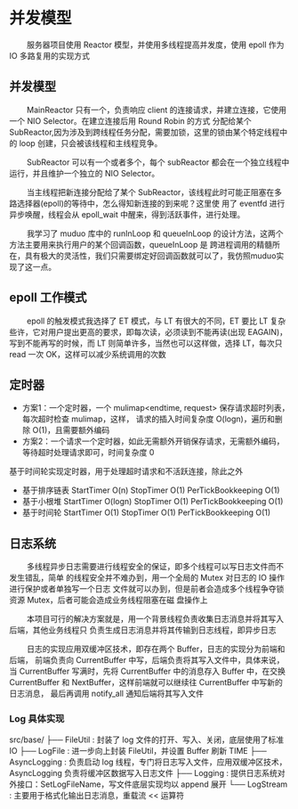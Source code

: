 # 并发模型

&nbsp;&nbsp;&nbsp;&nbsp;&nbsp;&nbsp;&nbsp;
服务器项目使用 Reactor 模型，并使用多线程提高并发度，使用 epoll 作为 IO 多路复用的实现方式

## 并发模型

&nbsp;&nbsp;&nbsp;&nbsp;&nbsp;&nbsp;&nbsp;
MainReactor 只有一个，负责响应 client 的连接请求，并建立连接，它使用一个 NIO Selector。在建立连接后用 Round Robin 的方式
分配给某个 SubReactor,因为涉及到跨线程任务分配，需要加锁，这里的锁由某个特定线程中的 loop 创建，只会被该线程和主线程竞争。

&nbsp;&nbsp;&nbsp;&nbsp;&nbsp;&nbsp;&nbsp;
SubReactor 可以有一个或者多个，每个 subReactor 都会在一个独立线程中运行，并且维护一个独立的 NIO Selector。

&nbsp;&nbsp;&nbsp;&nbsp;&nbsp;&nbsp;&nbsp;
当主线程把新连接分配给了某个 SubReactor，该线程此时可能正阻塞在多路选择器(epoll)的等待中，怎么得知新连接的到来呢？这里使
用了 eventfd 进行异步唤醒，线程会从 epoll_wait 中醒来，得到活跃事件，进行处理。

&nbsp;&nbsp;&nbsp;&nbsp;&nbsp;&nbsp;&nbsp;
我学习了 muduo 库中的 runInLoop 和 queueInLoop 的设计方法，这两个方法主要用来执行用户的某个回调函数，queueInLoop 是
跨进程调用的精髓所在，具有极大的灵活性，我们只需要绑定好回调函数就可以了，我仿照muduo实现了这一点。

## epoll 工作模式

&nbsp;&nbsp;&nbsp;&nbsp;&nbsp;&nbsp;&nbsp;
epoll 的触发模式我选择了 ET 模式，与 LT 有很大的不同，ET 要比 LT 复杂些许，它对用户提出更高的要求，即每次读，必须读到不能再读(出现 EAGAIN)，
写到不能再写的时候，而 LT 则简单许多，当然也可以这样做，选择 LT，每次只 read 一次 OK，这样可以减少系统调用的次数

## 定时器

- 方案1：一个定时器，一个 mulimap<endtime, request> 保存请求超时列表，每次超时检查 mulimap，这样，
请求的插入时间复杂度 O(logn)，遍历和删除 O(1)，且需要额外编码
- 方案2：一个请求一个定时器，如此无需额外开销保存请求，无需额外编码，等待超时处理请求即可，时间复杂度 0

基于时间轮实现定时器，用于处理超时请求和不活跃连接，除此之外
- 基于排序链表    StartTimer O(n)    StopTimer O(1)    PerTickBookkeeping O(1)
- 基于小根堆      StartTimer O(logn) StopTimer O(1)    PerTickBookkeeping O(1)
- 基于时间轮      StartTimer O(1)    StopTimer O(1)    PerTickBookkeeping O(1)

## 日志系统

&nbsp;&nbsp;&nbsp;&nbsp;&nbsp;&nbsp;&nbsp;
多线程异步日志需要进行线程安全的保证，即多个线程可以写日志文件而不发生错乱，简单
的线程安全并不难办到，用一个全局的 Mutex 对日志的 IO 操作进行保护或者单独写一个日志
文件就可以办到，但是前者会造成多个线程争夺锁资源 Mutex，后者可能会造成业务线程阻塞在磁
盘操作上

&nbsp;&nbsp;&nbsp;&nbsp;&nbsp;&nbsp;&nbsp;
本项目可行的解决方案就是，用一个背景线程负责收集日志消息并将其写入后端，其他业务线程只
负责生成日志消息并将其传输到日志线程，即异步日志

&nbsp;&nbsp;&nbsp;&nbsp;&nbsp;&nbsp;&nbsp;
日志的实现应用双缓冲区技术，即存在两个 Buffer，日志的实现分为前端和后端，
前端负责向 CurrentBuffer 中写，后端负责将其写入文件中，具体来说，当
CurrentBuffer 写满时，先将 CurrentBuffer 中的消息存入 Buffer 中，在交换
CurrentBuffer 和 NextBuffer，这样前端就可以继续往 CurrentBuffer 中写新的日志消息，
最后再调用 notify_all 通知后端将其写入文件

### Log 具体实现

src/base/
├── FileUtil : 封装了 log 文件的打开、写入、关闭，底层使用了标准 IO
├── LogFile : 进一步向上封装 FileUtil，并设置 Buffer 刷新 TIME
├── AsyncLogging : 负责启动 log 线程，专门将日志写入文件，应用双缓冲区技术，AsyncLogging 负责将缓冲区数据写入日志文件
├── Logging : 提供日志系统对外接口：SetLogFileName，写文件底层实现均以 append 展开
└── LogStream : 主要用于格式化输出日志消息，重载流 << 运算符
